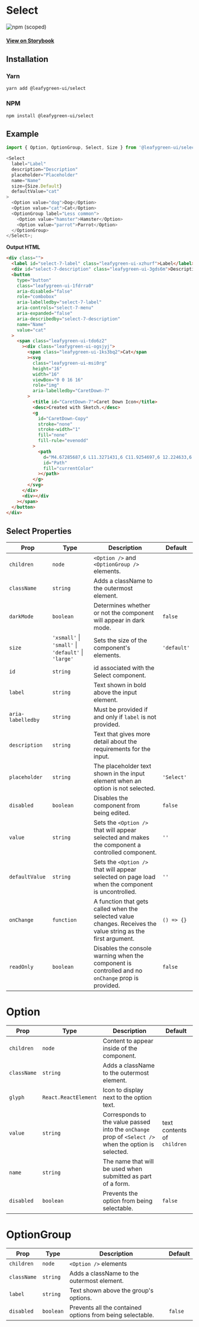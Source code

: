 # Select

![npm (scoped)](https://img.shields.io/npm/v/@leafygreen-ui/select.svg)

#### [View on Storybook](https://mongodb.github.io/leafygreen-ui/?path=/story/select--default)

## Installation

### Yarn

```shell
yarn add @leafygreen-ui/select
```

### NPM

```shell
npm install @leafygreen-ui/select
```

## Example

```js
import { Option, OptionGroup, Select, Size } from '@leafygreen-ui/select';

<Select
  label="Label"
  description="Description"
  placeholder="Placeholder"
  name="Name"
  size={Size.Default}
  defaultValue="cat"
>
  <Option value="dog">Dog</Option>
  <Option value="cat">Cat</Option>
  <OptionGroup label="Less common">
    <Option value="hamster">Hamster</Option>
    <Option value="parrot">Parrot</Option>
  </OptionGroup>
</Select>;
```

**Output HTML**

```html
<div class="">
  <label id="select-7-label" class="leafygreen-ui-xzhurf">Label</label>
  <div id="select-7-description" class="leafygreen-ui-3gds6m">Description</div>
  <button
    type="button"
    class="leafygreen-ui-1fdrra0"
    aria-disabled="false"
    role="combobox"
    aria-labelledby="select-7-label"
    aria-controls="select-7-menu"
    aria-expanded="false"
    aria-describedby="select-7-description"
    name="Name"
    value="cat"
  >
    <span class="leafygreen-ui-tdo6z2"
      ><div class="leafygreen-ui-ogsjyj">
        <span class="leafygreen-ui-1ks3bq2">Cat</span
        ><svg
          class="leafygreen-ui-msi0rg"
          height="16"
          width="16"
          viewBox="0 0 16 16"
          role="img"
          aria-labelledby="CaretDown-7"
        >
          <title id="CaretDown-7">Caret Down Icon</title>
          <desc>Created with Sketch.</desc>
          <g
            id="CaretDown-Copy"
            stroke="none"
            stroke-width="1"
            fill="none"
            fill-rule="evenodd"
          >
            <path
              d="M4.67285687,6 L11.3271431,6 C11.9254697,6 12.224633,6.775217 11.8024493,7.22717749 L8.47530616,10.7889853 C8.21248981,11.0703382 7.78751019,11.0703382 7.52748976,10.7889853 L4.19755071,7.22717749 C3.77536701,6.775217 4.07453029,6 4.67285687,6 Z"
              id="Path"
              fill="currentColor"
            ></path>
          </g>
        </svg>
      </div>
      <div></div
    ></span>
  </button>
</div>
```

## Select Properties

| Prop              | Type                                                | Description                                                                                                   | Default     |
| ----------------- | --------------------------------------------------- | ------------------------------------------------------------------------------------------------------------- | ----------- |
| `children`        | `node`                                              | `<Option />` and `<OptionGroup />` elements.                                                                  |             |
| `className`       | `string`                                            | Adds a className to the outermost element.                                                                    |             |
| `darkMode`        | `boolean`                                           | Determines whether or not the component will appear in dark mode.                                             | `false`     |
| `size`            | `'xsmall'` \| `'small'` \| `'default'` \| `'large'` | Sets the size of the component's elements.                                                                    | `'default'` |
| `id`              | `string`                                            | id associated with the Select component.                                                                      |             |
| `label`           | `string`                                            | Text shown in bold above the input element.                                                                   |             |
| `aria-labelledby` | `string`                                            | Must be provided if and only if `label` is not provided.                                                      |             |
| `description`     | `string`                                            | Text that gives more detail about the requirements for the input.                                             |             |
| `placeholder`     | `string`                                            | The placeholder text shown in the input element when an option is not selected.                               | `'Select'`  |
| `disabled`        | `boolean`                                           | Disables the component from being edited.                                                                     | `false`     |
| `value`           | `string`                                            | Sets the `<Option />` that will appear selected and makes the component a controlled component.               | `''`        |
| `defaultValue`    | `string`                                            | Sets the `<Option />` that will appear selected on page load when the component is uncontrolled.              | `''`        |
| `onChange`        | `function`                                          | A function that gets called when the selected value changes. Receives the value string as the first argument. | `() => {}`  |
| `readOnly`        | `boolean`                                           | Disables the console warning when the component is controlled and no `onChange` prop is provided.             | `false`     |

# Option

| Prop        | Type                 | Description                                                                                           | Default                     |
| ----------- | -------------------- | ----------------------------------------------------------------------------------------------------- | --------------------------- |
| `children`  | `node`               | Content to appear inside of the component.                                                            |                             |
| `className` | `string`             | Adds a className to the outermost element.                                                            |                             |
| `glyph`     | `React.ReactElement` | Icon to display next to the option text.                                                              |                             |
| `value`     | `string`             | Corresponds to the value passed into the `onChange` prop of `<Select />` when the option is selected. | text contents of `children` |
| `name`      | `string`             | The name that will be used when submitted as part of a form.                                          |
| `disabled`  | `boolean`            | Prevents the option from being selectable.                                                            | `false`                     |

# OptionGroup

| Prop        | Type      | Description                                               | Default |
| ----------- | --------- | --------------------------------------------------------- | ------- |
| `children`  | `node`    | `<Option />` elements                                     |         |
| `className` | `string`  | Adds a className to the outermost element.                |         |
| `label`     | `string`  | Text shown above the group's options.                     |         |
| `disabled`  | `boolean` | Prevents all the contained options from being selectable. | `false` |
